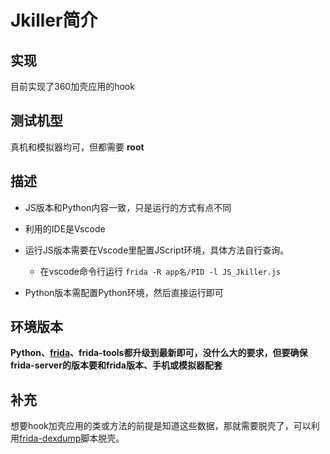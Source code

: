 # Jkiller简介
## 实现  
目前实现了360加壳应用的hook  
## 测试机型  
真机和模拟器均可，但都需要 ****root****
## 描述  
* JS版本和Python内容一致，只是运行的方式有点不同

* 利用的IDE是Vscode

* 运行JS版本需要在Vscode里配置JScript环境，具体方法自行查询。

  * 在vscode命令行运行 `frida -R app名/PID -l JS_Jkiller.js`

* Python版本需配置Python环境，然后直接运行即可  

## 环境版本  
**Python、[frida](https://github.com/frida/frida)、frida-tools都升级到最新即可，没什么大的要求，但要确保frida-server的版本要和frida版本、手机或模拟器配套**  

## 补充  
想要hook加壳应用的类或方法的前提是知道这些数据，那就需要脱壳了，可以利用[frida-dexdump](https://github.com/hluwa/frida-dexdump)脚本脱壳。
 
